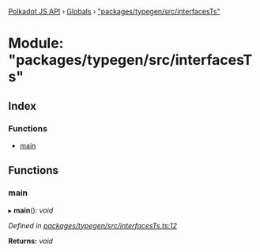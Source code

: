 [Polkadot JS API](../README.md) › [Globals](../globals.md) › ["packages/typegen/src/interfacesTs"](_packages_typegen_src_interfacests_.md)

# Module: "packages/typegen/src/interfacesTs"

## Index

### Functions

* [main](_packages_typegen_src_interfacests_.md#main)

## Functions

###  main

▸ **main**(): *void*

*Defined in [packages/typegen/src/interfacesTs.ts:12](https://github.com/polkadot-js/api/blob/6bd10daf43/packages/typegen/src/interfacesTs.ts#L12)*

**Returns:** *void*
